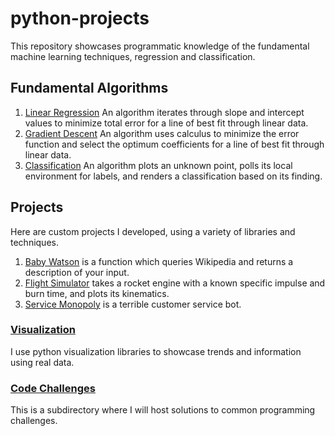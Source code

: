 # python-projects

This repository showcases programmatic knowledge of the fundamental machine learning techniques, regression and classification.

## Fundamental Algorithms
1. [Linear Regression](https://github.com/nwoodr94/python-projects/blob/master/linear-regression-algorithm.ipynb)
An algorithm iterates through slope and intercept values to minimize total error for a line of best fit through linear data.
2. [Gradient Descent](https://github.com/nwoodr94/python-projects/blob/master/gradient-descent-algorithm.ipynb)
An algorithm uses calculus to minimize the error function and select the optimum coefficients for a line of best fit through linear data.
3. [Classification](https://github.com/nwoodr94/python-projects/blob/master/classification-algorithm.ipynb)
An algorithm plots an unknown point, polls its local environment for labels, and renders a classification based on its finding.

## Projects
Here are custom projects I developed, using a variety of libraries and techniques.

1. [Baby Watson](https://github.com/nwoodr94/python-projects/blob/master/projects/Wikipedia-Search.ipynb) is a function which queries Wikipedia and returns a description of your input.
2. [Flight Simulator](https://github.com/nwoodr94/python-projects/blob/master/projects/rocket-kinematics-simulator.ipynb) takes a rocket engine with a known specific impulse and burn time, and plots its kinematics.
3. [Service Monopoly](https://github.com/nwoodr94/python-projects/blob/master/projects/Terrible-Customer-Service-Bot.ipynb) is a terrible customer service bot.

### [Visualization](https://github.com/nwoodr94/python-projects/tree/master/visualization#visualization)
I use python visualization libraries to showcase trends and information using real data.

### [Code Challenges](https://github.com/nwoodr94/python-projects/tree/master/code-challenges#code-challenges)
This is a subdirectory where I will host solutions to common programming challenges.
